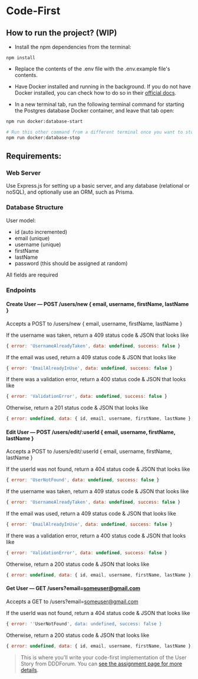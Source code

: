 # Code-First

## How to run the project? (WIP)

- Install the npm dependencies from the terminal:

```
npm install
```

- Replace the contents of the .env file with the .env.example file's contents.

- Have Docker installed and running in the background. If you do not have Docker installed, you can check how to do so in their [official docs](https://docs.docker.com/get-docker/).

- In a new terminal tab, run the following terminal command for starting the Postgres database Docker container, and leave that tab open:

```bash
npm run docker:database-start

# Run this other command from a different terminal once you want to stop the database container
npm run docker:database-stop
```

## Requirements:

### Web Server

Use Express.js for setting up a basic server, and any database (relational or noSQL), and optionally use an ORM, such as Prisma.

### Database Structure

User model:

- id (auto incremented)
- email (unique)
- username (unique)
- firstName
- lastName
- password (this should be assigned at random)

All fields are required


### Endpoints

#### Create User — POST /users/new { email, username, firstName, lastName }

Accepts a POST to /users/new { email, username, firstName, lastName }

If the username was taken, return a 409 status code & JSON that looks like

```js
{ error: 'UsernameAlreadyTaken', data: undefined, success: false }
```

If the email was used, return a 409 status code & JSON that looks like

```js
{ error: 'EmailAlreadyInUse', data: undefined, success: false }
```

If there was a validation error, return a 400 status code & JSON that looks like

```js
{ error: 'ValidationError', data: undefined, success: false }
```

Otherwise, return a 201 status code & JSON that looks like

```js
{ error: undefined, data: { id, email, username, firstName, lastName }, success: true }
```

#### Edit User — POST /users/edit/:userId { email, username, firstName, lastName }

Accepts a POST to /users/edit/:userId { email, username, firstName, lastName }

If the userId was not found, return a 404 status code & JSON that looks like

```js
{ error: 'UserNotFound', data: undefined, success: false }
```

If the username was taken, return a 409 status code & JSON that looks like

```js
{ error: 'UsernameAlreadyTaken', data: undefined, success: false }
```

If the email was used, return a 409 status code & JSON that looks like

```js
{ error: 'EmailAlreadyInUse', data: undefined, success: false }
```

If there was a validation error, return a 400 status code & JSON that looks like

```js
{ error: 'ValidationError', data: undefined, success: false }
```

Otherwise, return a 200 status code & JSON that looks like

```js
{ error: undefined, data: { id, email, username, firstName, lastName }, success: true }
```

#### Get User — GET /users?email=someuser@gmail.com

Accepts a GET to /users?email=someuser@gmail.com

If the userId was not found, return a 404 status code & JSON that looks like

```js
{ error: ''UserNotFound', data: undefined, success: false }
```

Otherwise, return a 200 status code & JSON that looks like

```js
{ error: undefined, data: { id, email, username, firstName, lastName }, success: true } 
```



> This is where you'll write your code-first implementation of the User Story from DDDForum. You can [see the assignment page for more details](https://www.essentialist.dev/products/the-software-essentialist/categories/2153149734/posts/2168948146).
